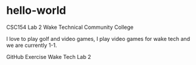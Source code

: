# hello-world
CSC154 Lab 2 Wake Technical Community College

I love to play golf and video games, I play video games for wake tech and we are currently 1-1.

GitHub Exercise Wake Tech Lab 2
